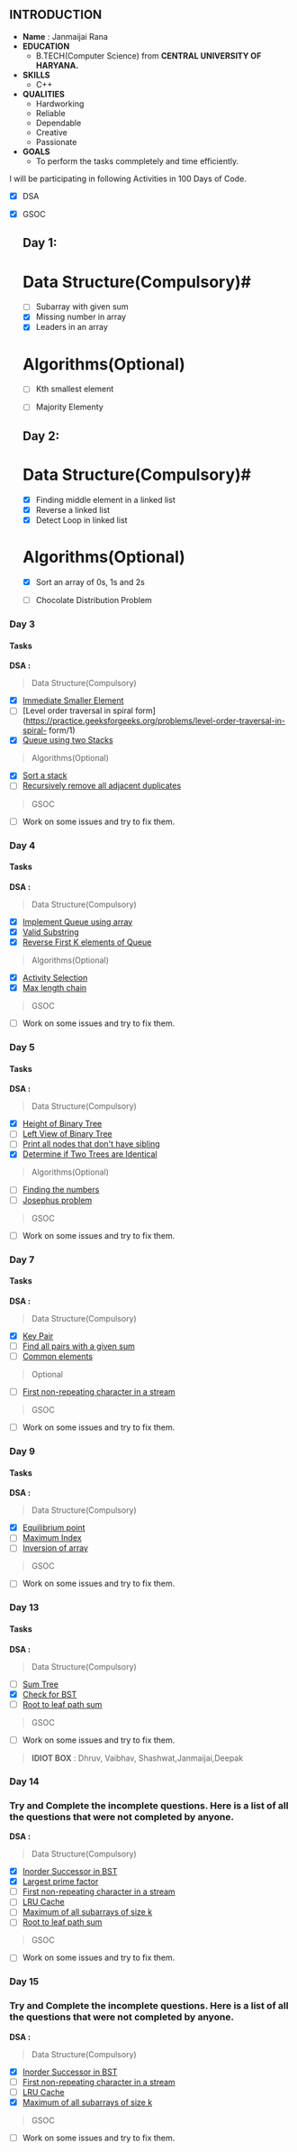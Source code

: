 



## INTRODUCTION ##
 
   * **Name** : Janmaijai Rana
   * **EDUCATION**
     * B.TECH(Computer Science) from **CENTRAL UNIVERSITY OF HARYANA.** 
   * **SKILLS**
     * C++
   * **QUALITIES**
     * Hardworking
     * Reliable
     * Dependable
     * Creative
     * Passionate
   * **GOALS**
     * To perform the tasks commpletely and time efficiently. 

I will be participating in following Activities in 100 Days of Code.

   - [x] DSA
   - [x] GSOC
   


     ## Day 1: ##

        # Data Structure(Compulsory)#

       - [ ] Subarray with given sum
       - [X] Missing number in array
       - [X] Leaders in an array

       # Algorithms(Optional)

       - [ ] Kth smallest element
       - [ ] Majority Elementy

        
     ## Day 2: ##

        # Data Structure(Compulsory)#

       - [X] Finding middle element in a linked list
       - [X] Reverse a linked list
       - [X] Detect Loop in linked list

       # Algorithms(Optional)

       - [X] Sort an array of 0s, 1s and 2s
       - [ ] Chocolate Distribution Problem




### **Day 3**
#### Tasks
**DSA :**
> Data Structure(Compulsory)
- [X] [Immediate Smaller Element](https://practice.geeksforgeeks.org/problems/immediate-smaller-element/0)
- [ ] [Level order traversal in spiral form](https://practice.geeksforgeeks.org/problems/level-order-traversal-in-spiral-    form/1)
- [X] [Queue using two Stacks](https://practice.geeksforgeeks.org/problems/queue-using-two-stacks/1)
> Algorithms(Optional)
- [X] [Sort a stack](https://practice.geeksforgeeks.org/problems/sort-a-stack/1)
- [ ] [Recursively remove all adjacent duplicates](https://practice.geeksforgeeks.org/problems/recursively-remove-all-adjacent-duplicates/0)
> GSOC
- [ ] Work on some issues and try to fix them.
        
     
### **Day 4**
#### Tasks
**DSA :**
> Data Structure(Compulsory)
- [X] [Implement Queue using array](https://practice.geeksforgeeks.org/problems/implement-queue-using-array/1)
- [X] [Valid Substring](https://practice.geeksforgeeks.org/problems/valid-substring/0)
- [X] [Reverse First K elements of Queue](https://practice.geeksforgeeks.org/problems/reverse-first-k-elements-of-queue/1)
> Algorithms(Optional)
- [X] [Activity Selection](https://practice.geeksforgeeks.org/problems/activity-selection/0)
- [X] [Max length chain](https://practice.geeksforgeeks.org/problems/max-length-chain/1)
> GSOC
- [ ] Work on some issues and try to fix them.


### **Day 5**
#### Tasks
**DSA :**
> Data Structure(Compulsory)
- [X] [Height of Binary Tree](https://practice.geeksforgeeks.org/problems/height-of-binary-tree/1)
- [ ] [Left View of Binary Tree](https://practice.geeksforgeeks.org/problems/left-view-of-binary-tree/1)
- [ ] [Print all nodes that don't have sibling](https://practice.geeksforgeeks.org/problems/print-all-nodes-that-dont-have-sibling/1)
- [X] [Determine if Two Trees are Identical](https://practice.geeksforgeeks.org/problems/determine-if-two-trees-are-identical/1)
> Algorithms(Optional)
- [ ] [Finding the numbers](https://practice.geeksforgeeks.org/problems/finding-the-numbers/0)
- [ ] [Josephus problem](https://practice.geeksforgeeks.org/problems/josephus-problem/1)
> GSOC
- [ ] Work on some issues and try to fix them.


### **Day 7**
#### Tasks
**DSA :**
> Data Structure(Compulsory)
- [X] [Key Pair](https://practice.geeksforgeeks.org/problems/key-pair/0)
- [ ] [Find all pairs with a given sum](https://practice.geeksforgeeks.org/problems/find-all-pairs-whose-sum-is-x/0)
- [ ] [Common elements](https://practice.geeksforgeeks.org/problems/common-elements/0)
> Optional
- [ ] [First non-repeating character in a stream](https://practice.geeksforgeeks.org/problems/first-non-repeating-character-in-a-stream/0)
> GSOC
- [ ] Work on some issues and try to fix them.



### **Day 9**
#### Tasks
**DSA :**
> Data Structure(Compulsory)
- [X] [Equilibrium point](https://practice.geeksforgeeks.org/problems/equilibrium-point/0)
- [ ] [Maximum Index](https://practice.geeksforgeeks.org/problems/inversion-of-array/0)
- [ ] [Inversion of array](https://practice.geeksforgeeks.org/problems/inversion-of-array/0)
> GSOC
- [ ] Work on some issues and try to fix them.

### **Day 13**
#### Tasks
**DSA :**
> Data Structure(Compulsory)
- [ ] [Sum Tree](https://practice.geeksforgeeks.org/problems/sum-tree/1)
- [X] [Check for BST](https://practice.geeksforgeeks.org/problems/check-for-bst/1)
- [ ] [Root to leaf path sum](https://practice.geeksforgeeks.org/problems/root-to-leaf-path-sum/1)
> GSOC
- [ ] Work on some issues and try to fix them.
>**IDIOT BOX** : Dhruv, Vaibhav, Shashwat,Janmaijai,Deepak

### **Day 14**
### Try and Complete the incomplete questions. Here is a list of all the questions that were not completed by anyone.
**DSA :**
> Data Structure(Compulsory)
- [X] [Inorder Successor in BST](https://practice.geeksforgeeks.org/problems/inorder-successor-in-bst/1)
- [X] [Largest prime factor](https://practice.geeksforgeeks.org/problems/largest-prime-factor/0)
- [ ] [First non-repeating character in a stream](https://practice.geeksforgeeks.org/problems/first-non-repeating-character-in-a-stream/0)
- [ ] [LRU Cache](https://practice.geeksforgeeks.org/problems/lru-cache/1)
- [ ] [Maximum of all subarrays of size k](https://practice.geeksforgeeks.org/problems/maximum-of-all-subarrays-of-size-k/0)
- [ ] [Root to leaf path sum](https://practice.geeksforgeeks.org/problems/root-to-leaf-path-sum/1)
> GSOC
- [ ] Work on some issues and try to fix them.

### **Day 15**
### Try and Complete the incomplete questions. Here is a list of all the questions that were not completed by anyone.
**DSA :**
> Data Structure(Compulsory)
- [X] [Inorder Successor in BST](https://practice.geeksforgeeks.org/problems/inorder-successor-in-bst/1)
- [ ] [First non-repeating character in a stream](https://practice.geeksforgeeks.org/problems/first-non-repeating-character-in-a-stream/0)
- [ ] [LRU Cache](https://practice.geeksforgeeks.org/problems/lru-cache/1)
- [X] [Maximum of all subarrays of size k](https://practice.geeksforgeeks.org/problems/maximum-of-all-subarrays-of-size-k/0)
> GSOC
- [ ] Work on some issues and try to fix them.
      

